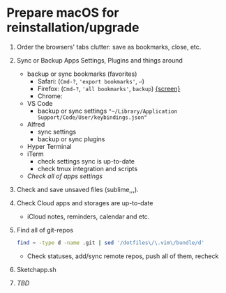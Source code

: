 # Prepare macOS for reinstallation/upgrade

1. Order the browsers' tabs clutter: save as bookmarks, close, etc.
1. Sync or Backup Apps Settings, Plugins and things around
    - backup or sync bookmarks (favorites)
        - Safari: (`Cmd-?`, `'export bookmarks'`, `⏎`)
        - Firefox: (`Cmd-?`, `'all bookmarks'`, `backup`) [{screen}](https://yadi.sk/i/pHVE4pVAnBYAm)
        - Chrome:
    - VS Code
        - backup or sync settings `"~/Library/Application Support/Code/User/keybindings.json"`
    - Alfred
        - sync settings
        - backup or sync plugins
    - Hyper Terminal
    - iTerm
        - check settings sync is up-to-date
        - check tmux integration and scripts
    - _Check all of apps settings_
1. Check and save unsaved files (sublime,,,).
1. Check Cloud apps and storages are up-to-date
    - iCloud notes, reminders, calendar and etc.
1. Find all of git-repos
    ```sh
    find ~ -type d -name .git | sed '/dotfiles\/\.vim\/bundle/d'
    ```
    - Check statuses, add/sync remote repos, push all of them, recheck
1. Sketchapp.sh

100500. _TBD_
